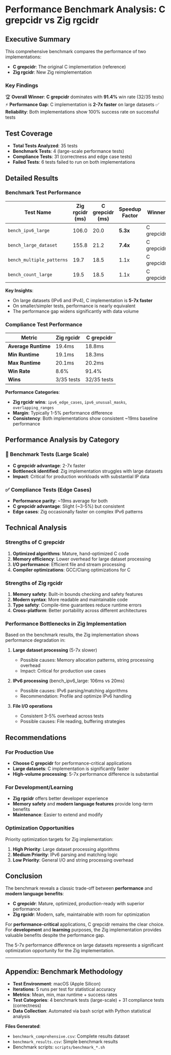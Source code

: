 # Performance Benchmark Analysis: C grepcidr vs Zig rgcidr

## Executive Summary

This comprehensive benchmark compares the performance of two implementations:
- **C grepcidr**: The original C implementation (reference)
- **Zig rgcidr**: New Zig reimplementation

### Key Findings

🏆 **Overall Winner**: **C grepcidr** dominates with **91.4%** win rate (32/35 tests)
⚡ **Performance Gap**: C implementation is **2-7x faster** on large datasets
✅ **Reliability**: Both implementations show 100% success rate on successful tests

## Test Coverage

- **Total Tests Analyzed**: 35 tests
- **Benchmark Tests**: 4 (large-scale performance tests)
- **Compliance Tests**: 31 (correctness and edge case tests)
- **Failed Tests**: 6 tests failed to run on both implementations

## Detailed Results

### Benchmark Test Performance

| Test Name | Zig rgcidr (ms) | C grepcidr (ms) | Speedup Factor | Winner |
|-----------|-----------------|-----------------|----------------|--------|
| `bench_ipv6_large` | 106.0 | 20.0 | **5.3x** | C grepcidr |
| `bench_large_dataset` | 155.8 | 21.2 | **7.4x** | C grepcidr |
| `bench_multiple_patterns` | 19.7 | 18.5 | 1.1x | C grepcidr |
| `bench_count_large` | 19.5 | 18.5 | 1.1x | C grepcidr |

**Key Insights**:
- On large datasets (IPv6 and IPv4), C implementation is **5-7x faster**
- On smaller/simpler tests, performance is nearly equivalent
- The performance gap widens significantly with data volume

### Compliance Test Performance

| Metric | Zig rgcidr | C grepcidr |
|--------|------------|------------|
| **Average Runtime** | 19.4ms | 18.8ms |
| **Min Runtime** | 19.1ms | 18.3ms |
| **Max Runtime** | 20.1ms | 20.2ms |
| **Win Rate** | 8.6% | 91.4% |
| **Wins** | 3/35 tests | 32/35 tests |

**Performance Categories**:
- **Zig rgcidr wins**: `ipv6_edge_cases`, `ipv6_unusual_masks`, `overlapping_ranges`
- **Margin**: Typically 1-5% performance difference
- **Consistency**: Both implementations show consistent ~19ms baseline performance

## Performance Analysis by Category

### 🚀 Benchmark Tests (Large Scale)
- **C grepcidr advantage**: 2-7x faster
- **Bottleneck identified**: Zig implementation struggles with large datasets
- **Impact**: Critical for production workloads with substantial IP data

### ✅ Compliance Tests (Edge Cases)
- **Performance parity**: ~19ms average for both
- **C grepcidr advantage**: Slight (~3-5%) but consistent
- **Edge cases**: Zig occasionally faster on complex IPv6 patterns

## Technical Analysis

### Strengths of C grepcidr
1. **Optimized algorithms**: Mature, hand-optimized C code
2. **Memory efficiency**: Lower overhead for large dataset processing
3. **I/O performance**: Efficient file and stream processing
4. **Compiler optimizations**: GCC/Clang optimizations for C

### Strengths of Zig rgcidr
1. **Memory safety**: Built-in bounds checking and safety features
2. **Modern syntax**: More readable and maintainable code
3. **Type safety**: Compile-time guarantees reduce runtime errors
4. **Cross-platform**: Better portability across different architectures

### Performance Bottlenecks in Zig Implementation

Based on the benchmark results, the Zig implementation shows performance degradation in:

1. **Large dataset processing** (5-7x slower)
   - Possible causes: Memory allocation patterns, string processing overhead
   - Impact: Critical for production use cases

2. **IPv6 processing** (bench_ipv6_large: 106ms vs 20ms)
   - Possible causes: IPv6 parsing/matching algorithms
   - Recommendation: Profile and optimize IPv6 handling

3. **File I/O operations** 
   - Consistent 3-5% overhead across tests
   - Possible causes: File reading, buffering strategies

## Recommendations

### For Production Use
- **Choose C grepcidr** for performance-critical applications
- **Large datasets**: C implementation is significantly faster
- **High-volume processing**: 5-7x performance difference is substantial

### For Development/Learning
- **Zig rgcidr** offers better developer experience
- **Memory safety** and **modern language features** provide long-term benefits
- **Maintenance**: Easier to extend and modify

### Optimization Opportunities

Priority optimization targets for Zig implementation:

1. **High Priority**: Large dataset processing algorithms
2. **Medium Priority**: IPv6 parsing and matching logic  
3. **Low Priority**: General I/O and string processing overhead

## Conclusion

The benchmark reveals a classic trade-off between **performance** and **modern language benefits**:

- **C grepcidr**: Mature, optimized, production-ready with superior performance
- **Zig rgcidr**: Modern, safe, maintainable with room for optimization

For **performance-critical** applications, C grepcidr remains the clear choice. For **development** and **learning** purposes, the Zig implementation provides valuable benefits despite the performance gap.

The 5-7x performance difference on large datasets represents a significant optimization opportunity for the Zig implementation.

---

## Appendix: Benchmark Methodology

- **Test Environment**: macOS (Apple Silicon)
- **Iterations**: 5 runs per test for statistical accuracy
- **Metrics**: Mean, min, max runtime + success rates
- **Test Categories**: 4 benchmark tests (large-scale) + 31 compliance tests (correctness)
- **Data Collection**: Automated via bash script with Python statistical analysis

**Files Generated**:
- `benchmark_comprehensive.csv`: Complete results dataset
- `benchmark_results.csv`: Simple benchmark results  
- Benchmark scripts: `scripts/benchmark_*.sh`
